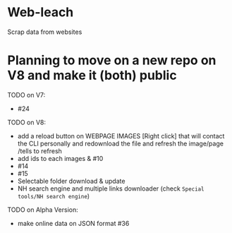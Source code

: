 # Web-leach
Scrap data from websites

# Planning to move on a new repo on V8 and make it (both) public 

TODO on V7:

  * #24

TODO on V8:
  * add a reload button on WEBPAGE IMAGES [Right click] that will contact the CLI personally and redownload the file and refresh the image/page /tells to refresh
  * add ids to each images & #10
  * #14
  * #15
  * Selectable folder download & update
  * NH search engine and multiple links downloader (check `Special tools/NH search engine`)

TODO on Alpha Version:
  * make online data on JSON format #36
